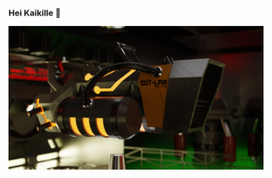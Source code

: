 ### Hei Kaikille 👋

<img src="https://raw.githubusercontent.com/Zot-Lar/Zot-Lar/master/RR5.png" width="700">
<!-- <img src="https://raw.githubusercontent.com/Zot-Lar/Zot-Lar/master/Marmoset Render 1_005 Huevete.png" width="700"> -->
<!-- <img src="https://raw.githubusercontent.com/Zot-Lar/Zot-Lar/master/Aaron_Lara RR VI.png" width="700"> -->

<!--
**Zot-Lar/Zot-Lar** is a ✨ _special_ ✨ repository because its `README.md` (this file) appears on your GitHub profile.

Here are some ideas to get you started:

- 🔭 I’m currently working on ...
- 🌱 I’m currently learning ...
- 👯 I’m looking to collaborate on ...
- 🤔 I’m looking for help with ...
- 💬 Ask me about ...
- 📫 How to reach me: ...
- 😄 Pronouns: ...
- ⚡ Fun fact: ...
-->
